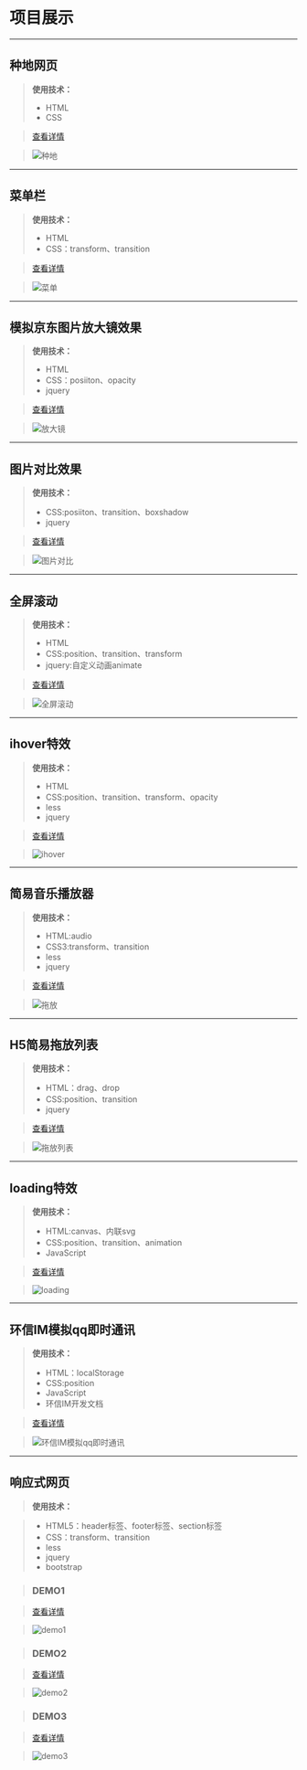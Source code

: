 # 项目展示
***
## 种地网页

>**使用技术：**
>+ HTML
>+ CSS

>[查看详情](https://1924666540.github.io/projects/cultivation/index.html " ")

>![种地](./img/cultivation.png " ")

***
## 菜单栏

>**使用技术：**
>+ HTML
>+ CSS：transform、transition

>[查看详情](https://1924666540.github.io/projects/menu/index.html " ")

>![菜单](./img/menu.png " ")

***
## 模拟京东图片放大镜效果

>**使用技术：**
>+ HTML
>+ CSS：posiiton、opacity
>+ jquery

>[查看详情](https://1924666540.github.io/projects/amplifier/index.html " ")

>![放大镜](./img/amplifier.png " ")

***
## 图片对比效果

>**使用技术：**
>+ CSS:posiiton、transition、boxshadow
>+ jquery

>[查看详情](https://1924666540.github.io/projects/contrast/index.html " ")

>![图片对比](./img/contrast.png " ")

***
##  全屏滚动

>**使用技术：**
>+ HTML
>+ CSS:position、transition、transform
>+ jquery:自定义动画animate

>[查看详情](https://1924666540.github.io/projects/FSS/index.html " ")

>![全屏滚动](./img/FSS.png " ")

***

##  ihover特效

>**使用技术：**
>+ HTML
>+ CSS:position、transition、transform、opacity
>+ less
>+ jquery

>[查看详情](https://1924666540.github.io/projects/ihover/index.html " ")

>![ihover](./img/ihover.png " ")

***
## 简易音乐播放器

>**使用技术：**
>+ HTML:audio
>+ CSS3:transform、transition
>+ less
>+ jquery

>[查看详情](https://1924666540.github.io/projects/audioPlayer/index.html " ")

>![拖放](./img/audioPlayer.png " ")

***
## H5简易拖放列表

>**使用技术：**
>+ HTML：drag、drop
>+ CSS:position、transition
>+ jquery

>[查看详情](https://1924666540.github.io/projects/drag_drop/index.html " ")

>![拖放列表](./img/drag_drop.png " ")

***

## loading特效

>**使用技术：**
>+ HTML:canvas、内联svg
>+ CSS:position、transition、animation
>+ JavaScript

>[查看详情](https://1924666540.github.io/projects/loading/index.html " ")

>![loading](./img/loading.png " ")

***

## 环信IM模拟qq即时通讯

>**使用技术：**
>+ HTML：localStorage
>+ CSS:position
>+ JavaScript
>+ 环信IM开发文档

>[查看详情](https://1924666540.github.io/projects/MSN/index.html " ")

>![环信IM模拟qq即时通讯](./img/MSN.png " ")

***
## 响应式网页

>**使用技术：**

>+ HTML5：header标签、footer标签、section标签
>+ CSS：transform、transition
>+ less
>+ jquery
>+ bootstrap

>### DEMO1

>[查看详情](https://1924666540.github.io/projects/bootstrapDemo/demo1/index.html " ")

>![demo1](./img/demo1.png " ")

>### DEMO2

>[查看详情](https://1924666540.github.io/projects/bootstrapDemo/demo2/index.html " ")

>![demo2](./img/demo2.png " ")

>### DEMO3

>[查看详情](https://1924666540.github.io/projects/bootstrapDemo/demo3/index.html " ")

>![demo3](./img/demo3.png " ")




